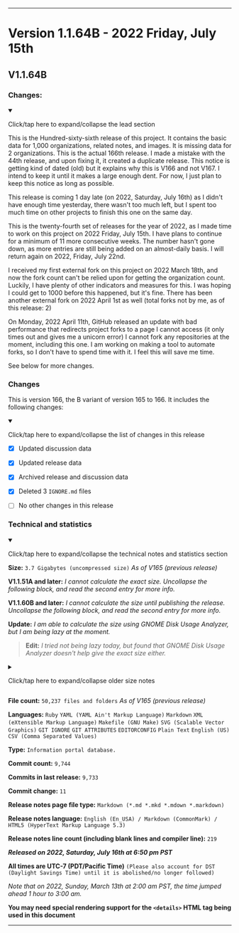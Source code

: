 
***

# Version 1.1.64B - 2022 Friday, July 15th

## V1.1.64B

### Changes:

<details open><summary><p lang="en">Click/tap here to expand/collapse the lead section</p></summary>

This is the Hundred-sixty-sixth release of this project. It contains the basic data for 1,000 organizations, related notes, and images. It is missing data for 2 organizations. This is the actual 166th release. I made a mistake with the 44th release, and upon fixing it, it created a duplicate release. This notice is getting kind of dated (old) but it explains why this is V166 and not V167. I intend to keep it until it makes a large enough dent. For now, I just plan to keep this notice as long as possible.

This release is coming 1 day late (on 2022, Saturday, July 16th) as I didn't have enough time yesterday, there wasn't too much left, but I spent too much time on other projects to finish this one on the same day.

This is the twenty-fourth set of releases for the year of 2022, as I made time to work on this project on 2022 Friday, July 15th. I have plans to continue for a minimum of 11 more consecutive weeks. The number hasn't gone down, as more entries are still being added on an almost-daily basis. I will return again on 2022, Friday, July 22nd.

I received my first external fork on this project on 2022 March 18th, and now the fork count can't be relied upon for getting the organization count. Luckily, I have plenty of other indicators and measures for this. I was hoping I could get to 1000 before this happened, but it's fine. There has been another external fork on 2022 April 1st as well (total forks not by me, as of this release: 2)

On Monday, 2022 April 11th, GitHub released an update with bad performance that redirects project forks to a page I cannot access (it only times out and gives me a unicorn error) I cannot fork any repositories at the moment, including this one. I am working on making a tool to automate forks, so I don't have to spend time with it. I feel this will save me time. 

See below for more changes.

</details>

### Changes

This is version 166, the B variant of version 165 to 166. It includes the following changes:

<details open><summary><p>Click/tap here to expand/collapse the list of changes in this release</p></summary>

- [x] Updated discussion data

- [x] Updated release data

- [x] Archived release and discussion data

<!--
- [x] Added new compilation data
!-->

<!--
- - [x] Added new GitHub setup compilation data (foldered and unfoldered)
!-->

<!--
- - [x] Added the usual compilation data for this week
!-->

<!--
- [x] Added the GitHub profile image category
!-->

<!--
- [x] Updated the compilation directory for additional organization info
!-->

<!--
- [x] Added the commons image directory under additionalInfo that shows organization photos used more than once
!-->

<!--
- [x] Added the GitHub profile directory for @seanpm2001, showing a graphical list of all organizations as displayed on the GitHub profile
!-->

<!--
- [X] Archived 4 new issues
!-->

<!--
- [x] Updated security info
!-->

<!--
- [x] Updated the main `README.md` file
!-->

<!--
- [x] Updated the changelog, both in plain text and markdown formats
!-->

<!--
- [x] Maintenance updates to the `Follows` directory, for GitHub Organization follow data (the ability to follow organizations was added on 2022 March 21st)
!-->

<!--
- [x] Archived milestone data
!-->

<!--
- [x] Added template filling data to entries from 2021 September to 2021 December under `/OrganizationGraphics/`
!-->

<!--
- [x] Updated gem files
!-->

<!--
- [x] Updated the `.gitattributes` file
!-->

<!--
- [x] Added the `ACRONYMS.md` file to list acronyms used on this project
!-->

<!--
- [x] Deleted 8 `IGNORE.md` files
!-->

<!--
- [x] Deleted 7 `IGNORE.md` files
!-->

<!-- 
- [x] Deleted 4 `IGNORE.md` files
!-->

- [x] Deleted 3 `IGNORE.md` files

<!--
- [x] Began adding support for 2022 data
!-->

<!--
- [x] Updated Git navigation data
!-->

<!--
- [x] Added data up to 2022 July 15th (10 new organizations documented)
!-->

<!--
- [x] Added 4 image files to the GitHub Organization follows directory (follow and unfollow buttons, in light and dark modes)
!-->

<!--
- [x] Uploaded 2 org setup images
!-->

- [ ] No other changes in this release

</details>

### Technical and statistics

<details open><summary><p lang="en">Click/tap here to expand/collapse the technical notes and statistics section</p></summary>

**Size:** `3.7 Gigabytes (uncompressed size)` _As of V165 (previous release)_

**V1.1.51A and later:** _I cannot calculate the exact size. Uncollapse the following block, and read the second entry for more info._

<!-- **V1.1.60A and later:** _I cannot calculate the size. Uncollapse the following block, and read the second entry for more info._ !-->

**V1.1.60B and later:** _I cannot calculate the size until publishing the release. Uncollapse the following block, and read the second entry for more info._

**Update:** _I am able to calculate the size using GNOME Disk Usage Analyzer, but I am being lazy at the moment._

> **Edit:** _I tried not being lazy today, but found that GNOME Disk Usage Analyzer doesn't help give the exact size either._

<details><summary><p lang="en">Click/tap here to expand/collapse older size notes</p></summary>

1. _Why is this release so much larger? **(V1.1.48A)** A large image file (8.137 megabytes) was used more than 2 times, and there was a significant increase in documentation, along with other large image files, and clones of the changelog and security log._

2. _I can no longer document the exact size of the project **(V1.1.51A)** the project has exceeded 1000 Megabytes in size, and I can't cover the size down to the exact megabyte anymore, as I don't have any Linux software to do this yet._

3. _The total size reached 1.1 gigabytes on V141_

4. _The total size reached 1.2 gigabytes on V149_

5. _The total size reached 1.3 gigabytes on V155_

6. The V1.1.60 release brought the project up past 2 gigabytes in size, but during preparation on this day, I was given an error when trying to load the archive

- 1. Update1: I can still extract the files AFTER I publish the release, but not before publishing. Data will be incomplete

7. _The total size reached 3.0 gigabytes on V157_

8. _The total size reached 3.2 gigabytes on V159_

9. _The total size reached 3.3 gigabytes on V161_

10. _The total size reached 3.6 gigabytes on V163_

11. _The total size reached 3.7 gigabytes on V165_

12. _The repository reached 50,000+ files on V165_

</details>

**File count:** `50,237 files and folders` _As of V165 (previous release)_

**Languages:** `Ruby` `YAML (YAML Ain't Markup Language)` `Markdown` `XML (eXtensible Markup Language)` `Makefile (GNU Make)` `SVG (Scalable Vector Graphics)` `GIT IGNORE` `GIT ATTRIBUTES` `EDITORCONFIG` `Plain Text` `English (US)` `CSV (Comma Separated Values)`

**Type:** `Information portal database.`

**Commit count:** `9,744`

**Commits in last release:** `9,733`

**Commit change:** `11`

**Release notes page file type:** `Markdown (*.md *.mkd *.mdown *.markdown)`

**Release notes language:** `English (En_USA) / Markdown (CommonMark) / HTML5 (HyperText Markup Language 5.3)`

**Release notes line count (including blank lines and compiler line):** `219`

***Released on 2022, Saturday, July 16th at 6:50 pm PST***

**All times are UTC-7 (PDT/Pacific Time)** `(Please also account for DST (Daylight Savings Time) until it is abolished/no longer followed)`

_Note that on 2022, Sunday, March 13th at 2:00 am PST, the time jumped ahead 1 hour to 3:00 am._

**You may need special rendering support for the `<details>` HTML tag being used in this document**

</details>

***
